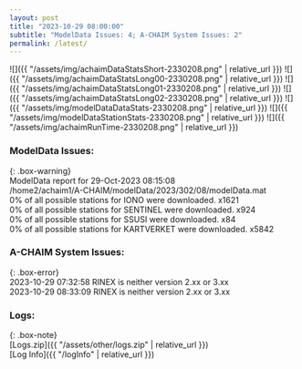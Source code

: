 ```yaml
---
layout: post
title: "2023-10-29 08:00:00"
subtitle: "ModelData Issues: 4; A-CHAIM System Issues: 2"
permalink: /latest/
---
```


![]({{ "/assets/img/achaimDataStatsShort-2330208.png" | relative_url }})
![]({{ "/assets/img/achaimDataStatsLong00-2330208.png" | relative_url }})
![]({{ "/assets/img/achaimDataStatsLong01-2330208.png" | relative_url }})
![]({{ "/assets/img/achaimDataStatsLong02-2330208.png" | relative_url }})
![]({{ "/assets/img/modelDataDataStats-2330208.png" | relative_url }})
![]({{ "/assets/img/modelDataStationStats-2330208.png" | relative_url }})
![]({{ "/assets/img/achaimRunTime-2330208.png" | relative_url }})


### ModelData Issues:  
  
{: .box-warning}  
 ModelData report for 29-Oct-2023 08:15:08   
 /home2/achaim1/A-CHAIM/modelData/2023/302/08/modelData.mat   
 0% of all possible stations for IONO were downloaded. x1621   
 0% of all possible stations for SENTINEL were downloaded. x924   
 0% of all possible stations for SSUSI were downloaded. x84   
 0% of all possible stations for KARTVERKET were downloaded. x5842   
  
### A-CHAIM System Issues:  
  
{: .box-error}  
2023-10-29 07:32:58 RINEX is neither version 2.xx or 3.xx  
2023-10-29 08:33:09 RINEX is neither version 2.xx or 3.xx  

### Logs:  
  
{: .box-note}  
[Logs.zip]({{ "/assets/other/logs.zip" | relative_url }})  
[Log Info]({{ "/logInfo" | relative_url }})  
